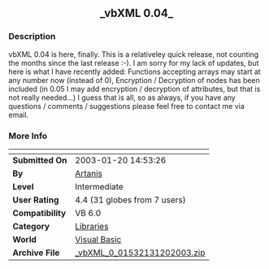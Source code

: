 ﻿<div align="center">

## \_vbXML 0\.04\_


</div>

### Description

vbXML 0.04 is here, finally. This is a relativeley quick release, not counting the months since the last release :-). I am sorry for my lack of updates, but here is what I have recently added: Functions accepting arrays may start at any number now (instead of 0), Encryption / Decryption of nodes has been included (in 0.05 I may add encryption / decryption of attributes, but that is not really needed...) I guess that is all, so as always, if you have any questions / comments / suggestions please feel free to contact me via email.
 
### More Info
 


<span>             |<span>
---                |---
**Submitted On**   |2003-01-20 14:53:26
**By**             |[Artanis](https://github.com/Planet-Source-Code/PSCIndex/blob/master/ByAuthor/artanis.md)
**Level**          |Intermediate
**User Rating**    |4.4 (31 globes from 7 users)
**Compatibility**  |VB 6\.0
**Category**       |[Libraries](https://github.com/Planet-Source-Code/PSCIndex/blob/master/ByCategory/libraries__1-49.md)
**World**          |[Visual Basic](https://github.com/Planet-Source-Code/PSCIndex/blob/master/ByWorld/visual-basic.md)
**Archive File**   |[\_vbXML\_0\_01532131202003\.zip](https://github.com/Planet-Source-Code/artanis-vbxml-0-04__1-42594/archive/master.zip)








